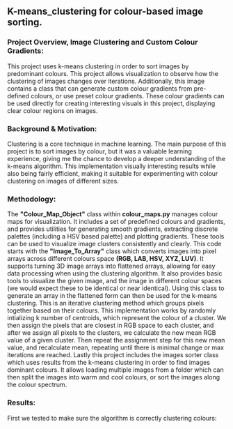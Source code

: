 ## K-means_clustering for colour-based image sorting.

### Project Overview, Image Clustering and Custom Colour Gradients:
This project uses k-means clustering in order to sort images by predominant colours. This project allows visualization to observe how the clustering of images changes over iterations. Additionally, this image contains a class that can generate custom colour gradients from pre-defined colours, or use preset colour gradients. These colour gradients can be used directly for creating interesting visuals in this project, displaying clear colour regions on images.

### Background & Motivation:
Clustering is a core technique in machine learning. The main purpose of this project is to sort images by colour, but it was a valuable learning experience, giving me the chance to develop a deeper understanding of the k-means algorithm. This implementation visually interesting results while also being fairly efficient, making it suitable for experimenting with colour clustering on images of different sizes. 

### Methodology:
The **"Colour_Map_Object"** class within **colour_maps.py** manages colour maps for visualization. It includes a set of predefined colours and gradients, and provides utilities for generating smooth gradients, extracting discrete palettes (including a HSV based palette) and plotting gradients. These tools can be used to visualize image clusters consistently and clearly. This code starts with the **"Image_To_Array"** class which converts images into pixel arrays across different colours space **(RGB, LAB, HSV, XYZ, LUV)**. It supports turning 3D image arrays into flattened arrays, allowing for easy data processing when using the clustering algorithm. It also provides basic tools to visualize the given image, and the image in different colour spaces (we would expect these to be identical or near identical). Using this class to generate an array in the flattened form can then be used for the k-means clustering. This is an iterative clustering method which groups pixels together based on their colours. This implementation works by randomly intializing k number of centroids, which represent the colour of a cluster. We then assign the pixels that are closest in RGB space to each cluster, and after we assign all pixels to the clusters, we calculate the new mean RGB value of a given cluster. Then repeat the assignment step for this new mean value, and recalculate mean, repeating until there is minimal change or max iterations are reached. Lastly this project includes the images sorter class which uses results from the k-means clustering in order to find images dominant colours. It allows loading multiple images from a folder which can then split the images into warm and cool colours, or sort the images along the colour spectrum.

### Results:

First we tested to make sure the algorithm is correctly clustering colours:

